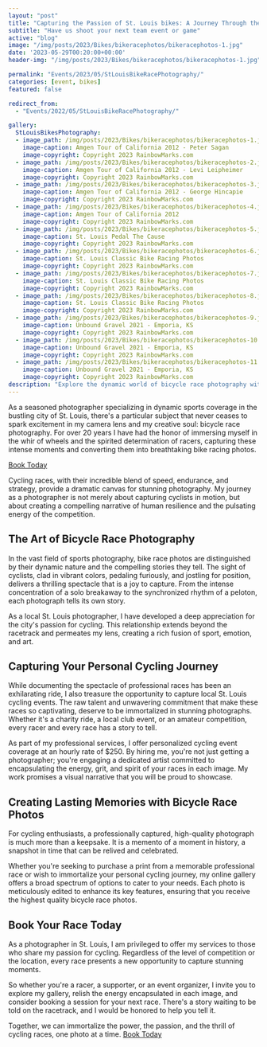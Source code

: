 ```yaml
---
layout: "post"
title: "Capturing the Passion of St. Louis bikes: A Journey Through the Lens"
subtitle: "Have us shoot your next team event or game"
active: "blog"
image: "/img/posts/2023/Bikes/bikeracephotos/bikeracephotos-1.jpg"
date: '2023-05-29T00:20:00+00:00'
header-img: "/img/posts/2023/Bikes/bikeracephotos/bikeracephotos-1.jpg"

permalink: "Events/2023/05/StLouisBikeRacePhotography/"
categories: [event, bikes]
featured: false

redirect_from: 
  - "Events/2022/05/StLouisBikeRacePhotography/"

gallery:
  StLouisBikesPhotography:
  - image_path: /img/posts/2023/Bikes/bikeracephotos/bikeracephotos-1.jpg
    image-caption: Amgen Tour of California 2012 - Peter Sagan
    image-copyright: Copyright 2023 RainbowMarks.com
  - image_path: /img/posts/2023/Bikes/bikeracephotos/bikeracephotos-2.jpg
    image-caption: Amgen Tour of California 2012 - Levi Leipheimer
    image-copyright: Copyright 2023 RainbowMarks.com
  - image_path: /img/posts/2023/Bikes/bikeracephotos/bikeracephotos-3.jpg
    image-caption: Amgen Tour of California 2012 - George Hincapie
    image-copyright: Copyright 2023 RainbowMarks.com
  - image_path: /img/posts/2023/Bikes/bikeracephotos/bikeracephotos-4.jpg
    image-caption: Amgen Tour of California 2012
    image-copyright: Copyright 2023 RainbowMarks.com
  - image_path: /img/posts/2023/Bikes/bikeracephotos/bikeracephotos-5.jpg
    image-caption: St. Louis Pedal The Cause
    image-copyright: Copyright 2023 RainbowMarks.com
  - image_path: /img/posts/2023/Bikes/bikeracephotos/bikeracephotos-6.jpg
    image-caption: St. Louis Classic Bike Racing Photos
    image-copyright: Copyright 2023 RainbowMarks.com
  - image_path: /img/posts/2023/Bikes/bikeracephotos/bikeracephotos-7.jpg
    image-caption: St. Louis Classic Bike Racing Photos
    image-copyright: Copyright 2023 RainbowMarks.com
  - image_path: /img/posts/2023/Bikes/bikeracephotos/bikeracephotos-8.jpg
    image-caption: St. Louis Classic Bike Racing Photos
    image-copyright: Copyright 2023 RainbowMarks.com
  - image_path: /img/posts/2023/Bikes/bikeracephotos/bikeracephotos-9.jpg
    image-caption: Unbound Gravel 2021 - Emporia, KS
    image-copyright: Copyright 2023 RainbowMarks.com
  - image_path: /img/posts/2023/Bikes/bikeracephotos/bikeracephotos-10.jpg
    image-caption: Unbound Gravel 2021 - Emporia, KS
    image-copyright: Copyright 2023 RainbowMarks.com
  - image_path: /img/posts/2023/Bikes/bikeracephotos/bikeracephotos-11.jpg
    image-caption: Unbound Gravel 2021 - Emporia, KS
    image-copyright: Copyright 2023 RainbowMarks.com
description: "Explore the dynamic world of bicycle race photography with a seasoned St. Louis photographer, capturing unique stories of human resilience and sportin..."
---
```

As a seasoned photographer specializing in dynamic sports coverage in the bustling city of St. Louis, there's a particular subject that never ceases to spark excitement in my camera lens and my creative soul: bicycle race photography. For over 20 years I have had the honor of immersing myself in the whir of wheels and the spirited determination of racers, capturing these intense moments and converting them into breathtaking bike racing photos.

[Book Today](https://cjh.am/rbmcontact)

Cycling races, with their incredible blend of speed, endurance, and strategy, provide a dramatic canvas for stunning photography. My journey as a photographer is not merely about capturing cyclists in motion, but about creating a compelling narrative of human resilience and the pulsating energy of the competition.

## The Art of Bicycle Race Photography
In the vast field of sports photography, bike race photos are distinguished by their dynamic nature and the compelling stories they tell. The sight of cyclists, clad in vibrant colors, pedaling furiously, and jostling for position, delivers a thrilling spectacle that is a joy to capture. From the intense concentration of a solo breakaway to the synchronized rhythm of a peloton, each photograph tells its own story.

As a local St. Louis photographer, I have developed a deep appreciation for the city's passion for cycling. This relationship extends beyond the racetrack and permeates my lens, creating a rich fusion of sport, emotion, and art.

## Capturing Your Personal Cycling Journey
While documenting the spectacle of professional races has been an exhilarating ride, I also treasure the opportunity to capture local St. Louis cycling events. The raw talent and unwavering commitment that make these races so captivating, deserve to be immortalized in stunning photographs. Whether it's a charity ride, a local club event, or an amateur competition, every racer and every race has a story to tell.

As part of my professional services, I offer personalized cycling event coverage at an hourly rate of $250. By hiring me, you're not just getting a photographer; you're engaging a dedicated artist committed to encapsulating the energy, grit, and spirit of your races in each image. My work promises a visual narrative that you will be proud to showcase.

## Creating Lasting Memories with Bicycle Race Photos
For cycling enthusiasts, a professionally captured, high-quality photograph is much more than a keepsake. It is a memento of a moment in history, a snapshot in time that can be relived and celebrated.

Whether you're seeking to purchase a print from a memorable professional race or wish to immortalize your personal cycling journey, my online gallery offers a broad spectrum of options to cater to your needs. Each photo is meticulously edited to enhance its key features, ensuring that you receive the highest quality bicycle race photos.

## Book Your Race Today
As a photographer in St. Louis, I am privileged to offer my services to those who share my passion for cycling. Regardless of the level of competition or the location, every race presents a new opportunity to capture stunning moments.

So whether you're a racer, a supporter, or an event organizer, I invite you to explore my gallery, relish the energy encapsulated in each image, and consider booking a session for your next race. There's a story waiting to be told on the racetrack, and I would be honored to help you tell it.

Together, we can immortalize the power, the passion, and the thrill of cycling races, one photo at a time.
[Book Today](https://cjh.am/rbmcontact)
